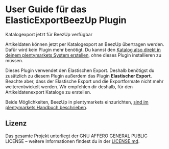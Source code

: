 # User Guide für das ElasticExportBeezUp Plugin

<div class="alert alert-info" role="alert">
Katalogexport jetzt für BeezUp verfügbar
 
Artikeldaten können jetzt per Katalogexport an BeezUp übertragen werden. Dafür wird kein Plugin mehr benötigt. Du kannst den <a href="https://knowledge.plentymarkets.com/de-de/manual/main/maerkte/beezup.html#catalogue-export" target="_blank">Katalog also direkt in deinem plentymarkets System erstellen</a>, ohne dieses Plugin installieren zu müssen.
 
Dieses Plugin verwendet den Elastischen Export. Deshalb benötigst du zusätzlich zu diesem Plugin außerdem das Plugin **Elastischer Export**. Beachte aber, dass der Elastische Export und die Exportformate nicht mehr weiterentwickelt werden. Wir empfehlen dir deshalb, für den Artikeldatenexport Kataloge zu erstellen.
 
Beide Möglichkeiten, BeezUp in plentymarkets einzurichten, <a href="https://knowledge.plentymarkets.com/de-de/manual/main/maerkte/beezup.html" target="_blank">sind im plentymarkets Handbuch beschrieben</a>.
</div>

## Lizenz

Das gesamte Projekt unterliegt der GNU AFFERO GENERAL PUBLIC LICENSE – weitere Informationen findest du in der [LICENSE.md](https://github.com/plentymarkets/plugin-elastic-export-beezup/blob/master/LICENSE.md).
